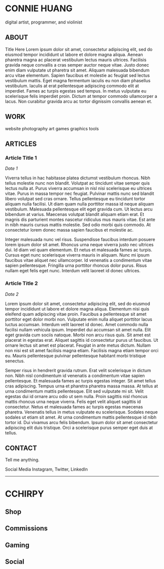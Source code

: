 # CONNIE HUANG
digital artist, programmer, and violinist

## ABOUT

Title Here
Lorem ipsum dolor sit amet, consectetur adipiscing elit, sed do eiusmod tempor incididunt ut labore et dolore magna aliqua. Aenean pharetra magna ac placerat vestibulum lectus mauris ultrices. Facilisis gravida neque convallis a cras semper auctor neque vitae. Justo donec enim diam vulputate ut pharetra sit amet. Aliquam malesuada bibendum arcu vitae elementum. Sapien faucibus et molestie ac feugiat sed lectus vestibulum mattis. Eget magna fermentum iaculis eu non diam phasellus vestibulum. Iaculis at erat pellentesque adipiscing commodo elit at imperdiet. Fames ac turpis egestas sed tempus. In metus vulputate eu scelerisque felis imperdiet proin. Dictum at tempor commodo ullamcorper a lacus. Non curabitur gravida arcu ac tortor dignissim convallis aenean et.

## WORK
website
photography
art
games
graphics
tools

## ARTICLES

### Article Title 1
*Date 1*

Viverra tellus in hac habitasse platea dictumst vestibulum rhoncus. Nibh tellus molestie nunc non blandit. Volutpat ac tincidunt vitae semper quis lectus nulla at. Purus viverra accumsan in nisl nisi scelerisque eu ultrices vitae. Purus in massa tempor nec feugiat. Pulvinar mattis nunc sed blandit libero volutpat sed cras ornare. Tellus pellentesque eu tincidunt tortor aliquam nulla facilisi. Ut diam quam nulla porttitor massa id neque aliquam vestibulum. Malesuada pellentesque elit eget gravida cum. Ut lectus arcu bibendum at varius. Maecenas volutpat blandit aliquam etiam erat. Et magnis dis parturient montes nascetur ridiculus mus mauris vitae. Est ante in nibh mauris cursus mattis molestie. Sed odio morbi quis commodo. At consectetur lorem donec massa sapien faucibus et molestie ac.

Integer malesuada nunc vel risus. Suspendisse faucibus interdum posuere lorem ipsum dolor sit amet. Rhoncus urna neque viverra justo nec ultrices dui. Id diam vel quam elementum. Et netus et malesuada fames ac turpis. Cursus eget nunc scelerisque viverra mauris in aliquam. Nunc mi ipsum faucibus vitae aliquet nec ullamcorper. Id venenatis a condimentum vitae sapien pellentesque. Fringilla urna porttitor rhoncus dolor purus. Risus nullam eget felis eget nunc. Interdum velit laoreet id donec ultrices.

### Article Title 2
*Date 2*

Lorem ipsum dolor sit amet, consectetur adipiscing elit, sed do eiusmod tempor incididunt ut labore et dolore magna aliqua. Elementum nisi quis eleifend quam adipiscing vitae proin. Faucibus a pellentesque sit amet porttitor eget dolor morbi non. Vulputate enim nulla aliquet porttitor lacus luctus accumsan. Interdum velit laoreet id donec. Amet commodo nulla facilisi nullam vehicula ipsum. Imperdiet dui accumsan sit amet nulla. Elit eget gravida cum sociis natoque. Morbi non arcu risus quis. Sit amet est placerat in egestas erat. Aliquet sagittis id consectetur purus ut faucibus. Ut ornare lectus sit amet est placerat. Feugiat in ante metus dictum. Nullam non nisi est sit amet facilisis magna etiam. Facilisis magna etiam tempor orci eu. Mauris pellentesque pulvinar pellentesque habitant morbi tristique senectus.

Semper risus in hendrerit gravida rutrum. Erat velit scelerisque in dictum non. Nibh nisl condimentum id venenatis a condimentum vitae sapien pellentesque. Et malesuada fames ac turpis egestas integer. Sit amet tellus cras adipiscing. Tempus urna et pharetra pharetra massa massa. At tellus at urna condimentum mattis pellentesque. Elit sed vulputate mi sit. Velit egestas dui id ornare arcu odio ut sem nulla. Proin sagittis nisl rhoncus mattis rhoncus urna neque viverra. Felis eget velit aliquet sagittis id consectetur. Netus et malesuada fames ac turpis egestas maecenas pharetra. Venenatis tellus in metus vulputate eu scelerisque. Sodales neque sodales ut etiam sit amet. At urna condimentum mattis pellentesque id nibh tortor id. Dui vivamus arcu felis bibendum. Ipsum dolor sit amet consectetur adipiscing elit duis tristique. Orci a scelerisque purus semper eget duis at tellus.

## CONTACT
Tell me anything.

Social Media
Instagram, Twitter, LinkedIn

--------------

# CCHIRPY
## Shop
## Commissions
## Gaming
## Social